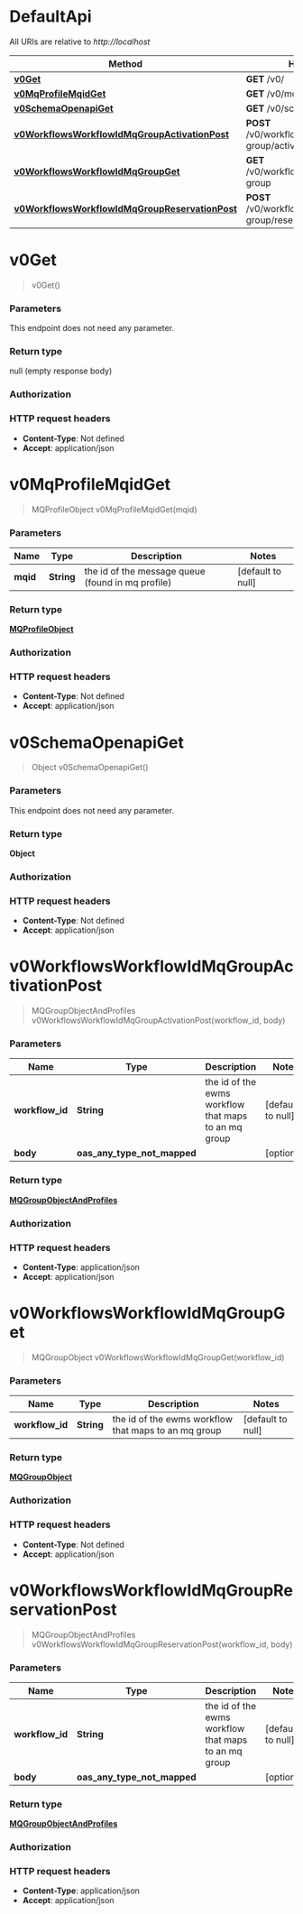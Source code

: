 # DefaultApi

All URIs are relative to *http://localhost*

| Method | HTTP request | Description |
|------------- | ------------- | -------------|
| [**v0Get**](DefaultApi.md#v0Get) | **GET** /v0/ |  |
| [**v0MqProfileMqidGet**](DefaultApi.md#v0MqProfileMqidGet) | **GET** /v0/mq-profile/{mqid} |  |
| [**v0SchemaOpenapiGet**](DefaultApi.md#v0SchemaOpenapiGet) | **GET** /v0/schema/openapi |  |
| [**v0WorkflowsWorkflowIdMqGroupActivationPost**](DefaultApi.md#v0WorkflowsWorkflowIdMqGroupActivationPost) | **POST** /v0/workflows/{workflow_id}/mq-group/activation |  |
| [**v0WorkflowsWorkflowIdMqGroupGet**](DefaultApi.md#v0WorkflowsWorkflowIdMqGroupGet) | **GET** /v0/workflows/{workflow_id}/mq-group |  |
| [**v0WorkflowsWorkflowIdMqGroupReservationPost**](DefaultApi.md#v0WorkflowsWorkflowIdMqGroupReservationPost) | **POST** /v0/workflows/{workflow_id}/mq-group/reservation |  |


<a name="v0Get"></a>
# **v0Get**
> v0Get()



### Parameters
This endpoint does not need any parameter.

### Return type

null (empty response body)

### Authorization


### HTTP request headers

- **Content-Type**: Not defined
- **Accept**: application/json

<a name="v0MqProfileMqidGet"></a>
# **v0MqProfileMqidGet**
> MQProfileObject v0MqProfileMqidGet(mqid)



### Parameters

|Name | Type | Description  | Notes |
|------------- | ------------- | ------------- | -------------|
| **mqid** | **String**| the id of the message queue (found in mq profile) | [default to null] |

### Return type

[**MQProfileObject**](../Models/MQProfileObject.md)

### Authorization


### HTTP request headers

- **Content-Type**: Not defined
- **Accept**: application/json

<a name="v0SchemaOpenapiGet"></a>
# **v0SchemaOpenapiGet**
> Object v0SchemaOpenapiGet()



### Parameters
This endpoint does not need any parameter.

### Return type

**Object**

### Authorization


### HTTP request headers

- **Content-Type**: Not defined
- **Accept**: application/json

<a name="v0WorkflowsWorkflowIdMqGroupActivationPost"></a>
# **v0WorkflowsWorkflowIdMqGroupActivationPost**
> MQGroupObjectAndProfiles v0WorkflowsWorkflowIdMqGroupActivationPost(workflow\_id, body)



### Parameters

|Name | Type | Description  | Notes |
|------------- | ------------- | ------------- | -------------|
| **workflow\_id** | **String**| the id of the ewms workflow that maps to an mq group | [default to null] |
| **body** | **oas_any_type_not_mapped**|  | [optional] |

### Return type

[**MQGroupObjectAndProfiles**](../Models/MQGroupObjectAndProfiles.md)

### Authorization


### HTTP request headers

- **Content-Type**: application/json
- **Accept**: application/json

<a name="v0WorkflowsWorkflowIdMqGroupGet"></a>
# **v0WorkflowsWorkflowIdMqGroupGet**
> MQGroupObject v0WorkflowsWorkflowIdMqGroupGet(workflow\_id)



### Parameters

|Name | Type | Description  | Notes |
|------------- | ------------- | ------------- | -------------|
| **workflow\_id** | **String**| the id of the ewms workflow that maps to an mq group | [default to null] |

### Return type

[**MQGroupObject**](../Models/MQGroupObject.md)

### Authorization


### HTTP request headers

- **Content-Type**: Not defined
- **Accept**: application/json

<a name="v0WorkflowsWorkflowIdMqGroupReservationPost"></a>
# **v0WorkflowsWorkflowIdMqGroupReservationPost**
> MQGroupObjectAndProfiles v0WorkflowsWorkflowIdMqGroupReservationPost(workflow\_id, body)



### Parameters

|Name | Type | Description  | Notes |
|------------- | ------------- | ------------- | -------------|
| **workflow\_id** | **String**| the id of the ewms workflow that maps to an mq group | [default to null] |
| **body** | **oas_any_type_not_mapped**|  | [optional] |

### Return type

[**MQGroupObjectAndProfiles**](../Models/MQGroupObjectAndProfiles.md)

### Authorization


### HTTP request headers

- **Content-Type**: application/json
- **Accept**: application/json

